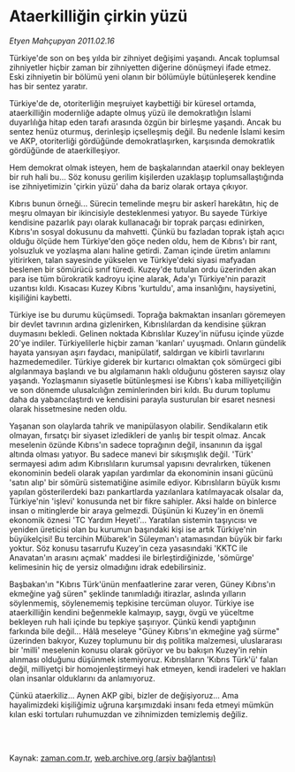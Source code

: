 # Ataerkilliğin çirkin yüzü

*Etyen Mahçupyan 2011.02.16*

<td class="columnist-detail">
<p>Türkiye'de son on beş yılda bir zihniyet değişimi yaşandı. Ancak toplumsal zihniyetler hiçbir zaman bir zihniyetten diğerine dönüşmeyi ifade etmez. Eski zihniyetin bir bölümü yeni olanın bir bölümüyle bütünleşerek kendine has bir sentez yaratır.</p>
<p>
<div id="haberMetinDiv">
<p>Türkiye'de de, otoriterliğin meşruiyet kaybettiği bir küresel ortamda, ataerkilliğin modernliğe adapte olmuş yüzü ile demokratlığın İslami duyarlılığa hitap eden tarafı arasında özgün bir birleşme yaşandı. Ancak bu sentez henüz oturmuş, derinleşip içselleşmiş değil. Bu nedenle İslami kesim ve AKP, otoriterliği gördüğünde demokratlaşırken, karşısında demokratlık gördüğünde de ataerkilleşiyor.
<p>Hem demokrat olmak isteyen, hem de başkalarından ataerkil onay bekleyen bir ruh hali bu... Söz konusu gerilim kişilerden uzaklaşıp toplumsallaştığında ise zihniyetimizin 'çirkin yüzü' daha da bariz olarak ortaya çıkıyor.
<p>Kıbrıs bunun örneği... Sürecin temelinde meşru bir askerî harekâtın, hiç de meşru olmayan bir ikincisiyle desteklenmesi yatıyor. Bu sayede Türkiye kendisine pazarlık payı olarak kullanacağı bir toprak parçası edinirken, Kıbrıs'ın sosyal dokusunu da mahvetti. Çünkü bu fazladan toprak iştah açıcı olduğu ölçüde hem Türkiye'den göçe neden oldu, hem de Kıbrıs'ı bir rant, yolsuzluk ve yozlaşma alanı haline getirdi. Zaman içinde üretim anlamını yitirirken, talan sayesinde yükselen ve Türkiye'deki siyasi mafyadan beslenen bir sömürücü sınıf türedi. Kuzey'de tutulan ordu üzerinden akan para ise tüm bürokratik kadroyu içine alarak, Ada'yı Türkiye'nin parazit uzantısı kıldı. Kısacası Kuzey Kıbrıs 'kurtuldu', ama insanlığını, haysiyetini, kişiliğini kaybetti.
<p>Türkiye ise bu durumu küçümsedi. Toprağa bakmaktan insanları göremeyen bir devlet tavrının ardına gizlenirken, Kıbrıslılardan da kendisine şükran duymasını bekledi. Gelinen noktada Kıbrıslılar Kuzey'in nüfusu içinde yüzde 20'ye indiler. Türkiyelilerle hiçbir zaman 'kanları' uyuşmadı. Onların gündelik hayata yansıyan aşırı faydacı, manipülatif, saldırgan ve kibirli tavırlarını hazmedemediler. Türkiye giderek bir kurtarıcı olmaktan çok sömürgeci gibi algılanmaya başlandı ve bu algılamanın haklı olduğunu gösteren sayısız olay yaşandı. Yozlaşmanın siyasetle bütünleşmesi ise Kıbrıs'ı kaba milliyetçiliğin ve son dönemde ulusalcılığın zeminlerinden biri kıldı. Bu durum toplumu daha da yabancılaştırdı ve kendisini parayla susturulan bir esaret nesnesi olarak hissetmesine neden oldu.
<p>Yaşanan son olaylarda tahrik ve manipülasyon olabilir. Sendikaların etik olmayan, fırsatçı bir siyaset izledikleri de yanlış bir tespit olmaz. Ancak meselenin özünde Kıbrıs'ın sadece toprağının değil, insanının da işgal altında olması yatıyor. Bu sadece manevi bir sıkışmışlık değil. 'Türk' sermayesi adım adım Kıbrıslıların kurumsal yapısını devralırken, tükenen ekonominin bedeli olarak yapılan yardımlar da ekonominin insani gücünü 'satın alıp' bir sömürü sistematiğine asimile ediyor. Kıbrıslıların büyük kısmı yapılan gösterilerdeki bazı pankartlarda yazılanlara katılmayacak olsalar da, Türkiye'nin 'işlevi' konusunda net bir fikre sahipler. Aksi halde on binlerce insan o mitinglerde bir araya gelmezdi. Düşünün ki Kuzey'in en önemli ekonomik öznesi 'TC Yardım Heyeti'... Yaratılan sistemin taşıyıcısı ve yeniden üreticisi olan bu kurumun başındaki kişi ise artık Türkiye'nin büyükelçisi! Bu tercihin Mübarek'in Süleyman'ı atamasından büyük bir farkı yoktur. Söz konusu tasarrufu Kuzey'in ceza yasasındaki 'KKTC ile Anavatan'ın arasını açmak' maddesi ile birleştirdiğinizde, 'sömürge' kelimesinin hiç de yersiz olmadığını idrak edebilirsiniz.
<p>Başbakan'ın "Kıbrıs Türk'ünün menfaatlerine zarar veren, Güney Kıbrıs'ın ekmeğine yağ süren" şeklinde tanımladığı itirazlar, aslında yılların söylenmemiş, söylenememiş tepkisine tercüman oluyor. Türkiye ise ataerkilliğin kendini beğenmekle kalmayıp, saygı, övgü ve yüceltme bekleyen ruh hali içinde bu tepkiye şaşırıyor. Çünkü kendi yaptığının farkında bile değil... Hâlâ meseleye "Güney Kıbrıs'ın ekmeğine yağ sürme" üzerinden bakıyor, Kuzey toplumunu bir dış politika malzemesi, uluslararası bir 'milli' meselenin konusu olarak görüyor ve bu bakışın Kuzey'in rehin alınması olduğunu düşünmek istemiyoruz. Kıbrıslıların 'Kıbrıs Türk'ü' falan değil, milliyetçi bir homojenleştirmeyi hak etmeyen, kendi iradeleri ve hakları olan insanlar olduklarını da anlamıyoruz.
<p>Çünkü ataerkiliz... Aynen AKP gibi, bizler de değişiyoruz... Ama hayalimizdeki kişiliğimiz uğruna karşımızdaki insanı feda etmeyi mümkün kılan eski tortuları ruhumuzdan ve zihnimizden temizlemiş değiliz. </p></p></p></p></p></p></p></div>
</p>


<p><br>
		 </br></p></td>

Kaynak: [zaman.com.tr](http://zaman.com.tr/yazar.do?yazino=1094212), [web.archive.org (arşiv bağlantısı)](http://web.archive.org/web/20120126025334/http://www.zaman.com.tr/yazar.do?yazino=1094212)
